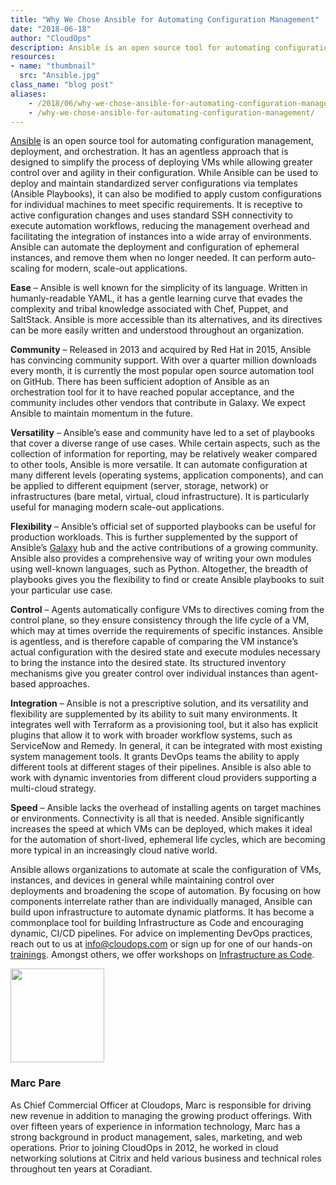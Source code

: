 ```yaml
---
title: "Why We Chose Ansible for Automating Configuration Management"
date: "2018-06-18"
author: "CloudOps"
description: Ansible is an open source tool for automating configuration management, deployment, and orchestration.
resources:
- name: "thumbnail"
  src: "Ansible.jpg"
class_name: "blog post"
aliases:
    - /2018/06/why-we-chose-ansible-for-automating-configuration-management/
    - /why-we-chose-ansible-for-automating-configuration-management/
---
```


<p><a href="https://www.ansible.com/" target="_blank">Ansible</a> is an open source tool for automating configuration management, deployment, and orchestration. It has an agentless approach that is designed to simplify the process of deploying VMs while allowing greater control over and agility in their configuration. While Ansible can be used to deploy and maintain standardized server configurations via templates (Ansible Playbooks), it can also be modified to apply custom configurations for individual machines to meet specific requirements. It is receptive to active configuration changes and uses standard SSH connectivity to execute automation workflows, reducing the management overhead and facilitating the integration of instances into a wide array of environments. Ansible can automate the deployment and configuration of ephemeral instances, and remove them when no longer needed. It can perform auto-scaling for modern, scale-out applications.</p>

<p><strong>Ease</strong> – Ansible is well known for the simplicity of its language. Written in humanly-readable YAML, it has a gentle learning curve that evades the complexity and tribal knowledge associated with Chef, Puppet, and SaltStack. Ansible is more accessible than its alternatives, and its directives can be more easily written and understood throughout an organization.</p>

<p><strong>Community</strong> – Released in 2013 and acquired by Red Hat in 2015, Ansible has convincing community support. With over a quarter million downloads every month, it is currently the most popular open source automation tool on GitHub. There has been sufficient adoption of Ansible as an orchestration tool for it to have reached popular acceptance, and the community includes other vendors that contribute in Galaxy. We expect Ansible to maintain momentum in the future.</p>

<p><strong>Versatility</strong> – Ansible’s ease and community have led to a set of playbooks that cover a diverse range of use cases. While certain aspects, such as the collection of information for reporting, may be relatively weaker compared to other tools, Ansible is more versatile. It can automate configuration at many different levels (operating systems, application components), and can be applied to different equipment (server, storage, network) or infrastructures (bare metal, virtual, cloud infrastructure). It is particularly useful for managing modern scale-out applications.</p>

<p><strong>Flexibility</strong> – Ansible’s official set of supported playbooks can be useful for production workloads. This is further supplemented by the support of Ansible’s <a href="https://galaxy.ansible.com/" target="_blank">Galaxy</a> hub and the active contributions of a growing community. Ansible also provides a comprehensive way of writing your own modules using well-known languages, such as Python. Altogether, the breadth of playbooks gives you the flexibility to find or create Ansible playbooks to suit your particular use case.</p>

<p><strong>Control</strong> – Agents automatically configure VMs to directives coming from the control plane, so they ensure consistency through the life cycle of a VM, which may at times override the requirements of specific instances. Ansible is agentless, and is therefore capable of comparing the VM instance’s actual configuration with the desired state and execute modules necessary to bring the instance into the desired state. Its structured inventory mechanisms give you greater control over individual instances than agent-based approaches.</p>

<p><strong>Integration</strong> – Ansible is not a prescriptive solution, and its versatility and flexibility are supplemented by its ability to suit many environments. It integrates well with Terraform as a provisioning tool, but it also has explicit plugins that allow it to work with broader workflow systems, such as ServiceNow and Remedy. In general, it can be integrated with most existing system management tools. It grants DevOps teams the ability to apply different tools at different stages of their pipelines. Ansible is also able to work with dynamic inventories from different cloud providers supporting a multi-cloud strategy.</p>

<p><strong>Speed</strong> – Ansible lacks the overhead of installing agents on target machines or environments. Connectivity is all that is needed. Ansible significantly increases the speed at which VMs can be deployed, which makes it ideal for the automation of short-lived, ephemeral life cycles, which are becoming more typical in an increasingly cloud native world.</p>

<p>Ansible allows organizations to automate at scale the configuration of VMs, instances, and devices in general while maintaining control over deployments and broadening the scope of automation. By focusing on how components interrelate rather than are individually managed, Ansible can build upon infrastructure to automate dynamic platforms. It has become a commonplace tool for building Infrastructure as Code and encouraging dynamic, CI/CD pipelines. For advice on implementing DevOps practices, reach out to us at <a href="mailto:info@cloudops.com">info@cloudops.com</a> or sign up for one of our hands-on <a href="https://www.cloudops.com/workshop-calendar/" target="_blank">trainings</a>. Amongst others, we offer workshops on <a href="/infrastructure-as-code/" target="_blank">Infrastructure as Code</a>.</p>
<img class="alignleft" title="Marc Pare" src="/images/blog/post/MarcPare2.jpg" alt="" width="150">
<h3>Marc Pare</h3>
<p>As Chief Commercial Officer at Cloudops, Marc is responsible for driving new revenue in addition to managing the growing product offerings. With over fifteen years of experience in information technology, Marc has a strong background in product management, sales, marketing, and web operations. Prior to joining CloudOps in 2012, he worked in cloud networking solutions at Citrix and held various business and technical roles throughout ten years at Coradiant.</p>